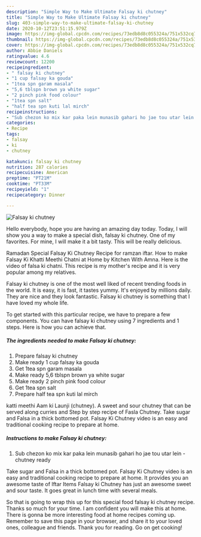 ```yaml
---
description: "Simple Way to Make Ultimate Falsay ki chutney"
title: "Simple Way to Make Ultimate Falsay ki chutney"
slug: 403-simple-way-to-make-ultimate-falsay-ki-chutney
date: 2020-10-12T23:51:15.979Z
image: https://img-global.cpcdn.com/recipes/73edb8d8c055324a/751x532cq70/falsay-ki-chutney-recipe-main-photo.jpg
thumbnail: https://img-global.cpcdn.com/recipes/73edb8d8c055324a/751x532cq70/falsay-ki-chutney-recipe-main-photo.jpg
cover: https://img-global.cpcdn.com/recipes/73edb8d8c055324a/751x532cq70/falsay-ki-chutney-recipe-main-photo.jpg
author: Abbie Daniels
ratingvalue: 4.6
reviewcount: 12200
recipeingredient:
- " falsay ki chutney"
- "1 cup falsay ka gouda"
- "1tea spn garam masala"
- "5,6 tblspn brown ya white sugar"
- "2 pinch pink food colour"
- "1tea spn salt"
- "half tea spn kuti lal mirch"
recipeinstructions:
- "Sub chezon ko mix kar paka lein munasib gahari ho jae tou utar lein  chutney ready"
categories:
- Recipe
tags:
- falsay
- ki
- chutney

katakunci: falsay ki chutney 
nutrition: 287 calories
recipecuisine: American
preptime: "PT21M"
cooktime: "PT33M"
recipeyield: "1"
recipecategory: Dinner

---
```



![Falsay ki chutney](https://img-global.cpcdn.com/recipes/73edb8d8c055324a/751x532cq70/falsay-ki-chutney-recipe-main-photo.jpg)

Hello everybody, hope you are having an amazing day today. Today, I will show you a way to make a special dish, falsay ki chutney. One of my favorites. For mine, I will make it a bit tasty. This will be really delicious.

Ramadan Special Falsay Ki Chutney Recipe for ramzan iftar. How to make Falsay Ki Khatti Meethi Chatni at Home by Kitchen With Amna. Here is the video of falsa ki chatni. This recipe is my mother&#39;s recipe and it is very popular among my relatives.

Falsay ki chutney is one of the most well liked of recent trending foods in the world. It is easy, it is fast, it tastes yummy. It's enjoyed by millions daily. They are nice and they look fantastic. Falsay ki chutney is something that I have loved my whole life.


To get started with this particular recipe, we have to prepare a few components. You can have falsay ki chutney using 7 ingredients and 1 steps. Here is how you can achieve that.

<!--inarticleads1-->

##### The ingredients needed to make Falsay ki chutney:

1. Prepare  falsay ki chutney
1. Make ready 1 cup falsay ka gouda
1. Get 1tea spn garam masala
1. Make ready 5,6 tblspn brown ya white sugar
1. Make ready 2 pinch pink food colour
1. Get 1tea spn salt
1. Prepare half tea spn kuti lal mirch


katti meethi Aam ki Launji (chutney). A sweet and sour chutney that can be served along curries and Step by step recipe of Fasla Chutney. Take sugar and Falsa in a thick bottomed pot. Falsay Ki Chutney video is an easy and traditional cooking recipe to prepare at home. 

<!--inarticleads2-->

##### Instructions to make Falsay ki chutney:

1. Sub chezon ko mix kar paka lein munasib gahari ho jae tou utar lein  - chutney ready


Take sugar and Falsa in a thick bottomed pot. Falsay Ki Chutney video is an easy and traditional cooking recipe to prepare at home. It provides you an awesome taste of Iftar Items Falsay ki Chutney has just an awesome sweet and sour taste. It goes great in lunch time with several meals. 

So that is going to wrap this up for this special food falsay ki chutney recipe. Thanks so much for your time. I am confident you will make this at home. There is gonna be more interesting food at home recipes coming up. Remember to save this page in your browser, and share it to your loved ones, colleague and friends. Thank you for reading. Go on get cooking!
